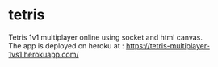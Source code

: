 # tetris
 Tetris 1v1 multiplayer online using socket and html canvas.\
 The app is deployed on heroku at : https://tetris-multiplayer-1vs1.herokuapp.com/
